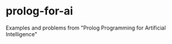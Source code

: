 prolog-for-ai
=============

Examples and problems from "Prolog Programming for Artificial Intelligence"

